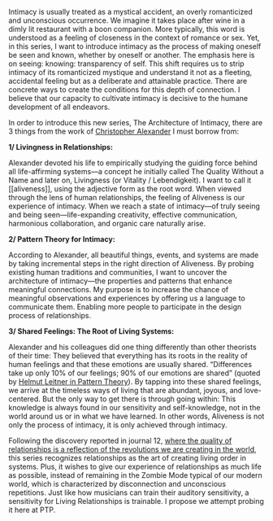 
Intimacy is usually treated as a mystical accident, an overly romanticized and unconscious occurrence. We imagine it takes place after wine in a dimly lit restaurant with a boon companion. More typically, this word is understood as a feeling of closeness in the context of romance or sex. Yet, in this series, I want to introduce intimacy as the process of making oneself be seen and known, whether by oneself or another. The emphasis here is on seeing: knowing: transparency of self. This shift requires us to strip intimacy of its romanticized mystique and understand it not as a fleeting, accidental feeling but as a deliberate and attainable practice. There are concrete ways to create the conditions for this depth of connection. I believe that our capacity to cultivate intimacy is decisive to the humane development of all endeavors.

In order to introduce this new series, The Architecture of Intimacy, there are 3 things from the work of [Christopher Alexander](https://ptp.voyage/journal/12/#hackerculture) I must borrow from:



**1/ Livingness in Relationships:** 

Alexander devoted his life to empirically studying the guiding force behind all life-affirming systems—a concept he initially called The Quality Without a Name and later on, Livingness (or Vitality / Lebendigkeit). I want to call it [[aliveness]], using the adjective form as the root word. When viewed through the lens of human relationships, the feeling of Aliveness is our experience of intimacy. When we reach a state of intimacy—of truly seeing and being seen—life-expanding creativity, effective communication, harmonious collaboration, and organic care naturally arise.

  

**2/ Pattern Theory for Intimacy:** 

According to Alexander, all beautiful things, events, and systems are made by taking incremental steps in the right direction of Aliveness. By probing existing human traditions and communities, I want to uncover the architecture of intimacy—the properties and patterns that enhance meaningful connections. My purpose is to increase the chance of meaningful observations and experiences by offering us a language to communicate them. Enabling more people to participate in the design process of relationships.

  

**3/ Shared Feelings: The Root of Living Systems:** 

Alexander and his colleagues did one thing differently than other theorists of their time: They believed that everything has its roots in the reality of human feelings and that these emotions are usually shared. “Differences take up only 10% of our feelings; 90% of our emotions are shared” (quoted by [Helmut Leitner in Pattern Theory](https://www.amazon.com/Pattern-Theory-Introduction-Perspectives-Christopher/dp/1505637430)). By tapping into these shared feelings, we arrive at the timeless ways of living that are abundant, joyous, and love-centered. But the only way to get there is through going within: This knowledge is always found in our sensitivity and self-knowledge, not in the world around us or in what we have learned. In other words, Aliveness is not only the process of intimacy, it is only achieved through intimacy.

  

Following the discovery reported in journal 12, [where the quality of relationships is a reflection of the revolutions we are creating in the world](https://ptp.voyage/journal/12/#whatslovegottodowithit), this series recognizes relationships as the art of creating living order in systems. Plus, it wishes to give our experience of relationships as much life as possible, instead of remaining in the Zombie Mode typical of our modern world, which is characterized by disconnection and unconscious repetitions. Just like how musicians can train their auditory sensitivity, a sensitivity for Living Relationships is trainable. I propose we attempt probing it here at PTP.